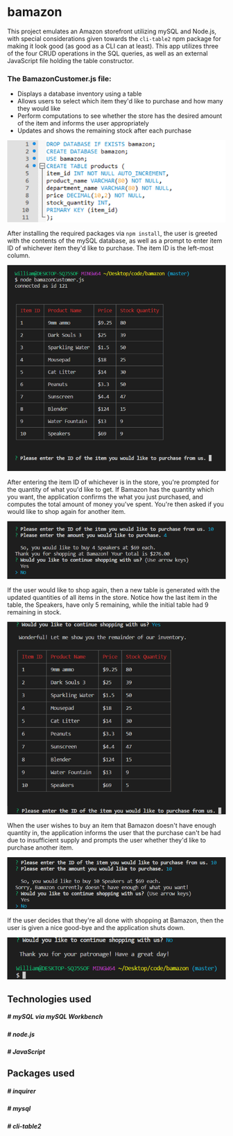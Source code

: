 # bamazon
This project emulates an Amazon storefront utilizing mySQL and Node.js, with special considerations given towards the `cli-table2` npm package for making it look good (as good as a CLI can at least). This app utilizes three of the four CRUD operations in the SQL queries, as well as an external JavaScript file holding the table constructor.

### The BamazonCustomer.js file:
* Displays a database inventory using a table
* Allows users to select which item they'd like to purchase and how many they would like
* Perform computations to see whether the store has the desired amount of the item and informs the user appropriately
* Updates and shows the remaining stock after each purchase

![Image of mySQL schema used](/images/mysql.png "The creation and skeleton of the bamazon database table")

After installing the required packages via `npm install`, the user is greeted with the contents of the mySQL database, as well as a prompt to enter item ID of whichever item they'd like to purchase. The item ID is the left-most column.

![Image of first interaction with bamazonCustomer.js](/images/bamazon1.png "Image of first interaction with bamazonCustomer.js")

After entering the item ID of whichever is in the store, you're prompted for the quantity of what you'd like to get. If Bamazon has the quantity which you want, the application confirms the what you just purchased, and computes the total amount of money you've spent. You're then asked if you would like to shop again for another item.

![Image of successful purchase with bamazon](/images/bamazon2.png "Image of successful purchase with bamazon")

If the user would like to shop again, then a new table is generated with the updated quantities of all items in the store. Notice how the last item in the table, the Speakers, have only 5 remaining, while the initial table had 9 remaining in stock.

![Image of updated inventory](/images/bamazon3.png "Image of updated inventory")

When the user wishes to buy an item that Bamazon doesn't have enough quantity in, the application informs the user that the purchase can't be had due to insufficient supply and prompts the user whether they'd like to purchase another item.

![Image of failed transaction](/images/bamazon4.png "Image of failed transaction")

If the user decides that they're all done with shopping at Bamazon, then the user is given a nice good-bye and the application shuts down.

![Image of user declining to shop further](/images/bamazon5.png "Image of user declining to shop further")

## Technologies used
##### # mySQL via mySQL Workbench
##### # node.js
##### # JavaScript

## Packages used
##### # inquirer
##### # mysql
##### # cli-table2
